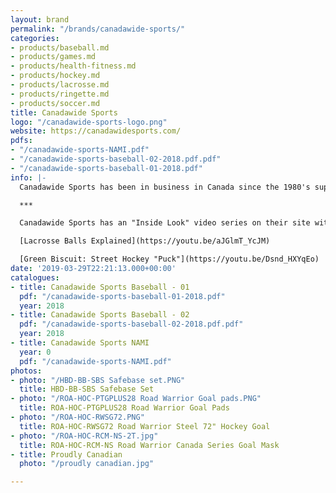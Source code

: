 ```yaml
---
layout: brand
permalink: "/brands/canadawide-sports/"
categories:
- products/baseball.md
- products/games.md
- products/health-fitness.md
- products/hockey.md
- products/lacrosse.md
- products/ringette.md
- products/soccer.md
title: Canadawide Sports
logo: "/canadawide-sports-logo.png"
website: https://canadawidesports.com/
pdfs:
- "/canadawide-sports-NAMI.pdf"
- "/canadawide-sports-baseball-02-2018.pdf.pdf"
- "/canadawide-sports-baseball-01-2018.pdf"
info: |-
  Canadawide Sports has been in business in Canada since the 1980's supplying floor hockey goals, goal equipment, HDB Baseball/Softball field equipment.

  ***

  Canadawide Sports has an "Inside Look" video series on their site with several informational videos.

  [Lacrosse Balls Explained](https://youtu.be/aJGlmT_YcJM)

  [Green Biscuit: Street Hockey "Puck"](https://youtu.be/Dsnd_HXYqEo)
date: '2019-03-29T22:21:13.000+00:00'
catalogues:
- title: Canadawide Sports Baseball - 01
  pdf: "/canadawide-sports-baseball-01-2018.pdf"
  year: 2018
- title: Canadawide Sports Baseball - 02
  pdf: "/canadawide-sports-baseball-02-2018.pdf.pdf"
  year: 2018
- title: Canadawide Sports NAMI
  year: 0
  pdf: "/canadawide-sports-NAMI.pdf"
photos:
- photo: "/HBD-BB-SBS Safebase set.PNG"
  title: HBD-BB-SBS Safebase Set
- photo: "/ROA-HOC-PTGPLUS28 Road Warrior Goal pads.PNG"
  title: ROA-HOC-PTGPLUS28 Road Warrior Goal Pads
- photo: "/ROA-HOC-RWSG72.PNG"
  title: ROA-HOC-RWSG72 Road Warrior Steel 72" Hockey Goal
- photo: "/ROA-HOC-RCM-NS-2T.jpg"
  title: ROA-HOC-RCM-NS Road Warrior Canada Series Goal Mask
- title: Proudly Canadian
  photo: "/proudly canadian.jpg"

---
```

